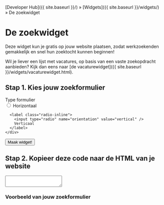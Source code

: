 ---
---

[Developer Hub]({{ site.baseurl }}/) &raquo; [Widgets]({{ site.baseurl }}/widgets/) &raquo; De zoekwidget

# De zoekwidget

Deze widget kun je gratis op jouw website plaatsen, zodat werkzoekenden gemakkelijk en snel hun zoektocht kunnen beginnen!

Wil je liever een lijst met vacatures, op basis van een vaste zoekopdracht aanbieden? Kijk dan eens naar [de vacaturewidget]({{ site.baseurl }}/widgets/vacaturewidget.html).

## Stap 1. Kies jouw zoekformulier

<form class="form-horizontal">

  <div class="form-group">
    <label for="orientation" class="control-label col-sm-3">Type formulier</label>
    <div class="col-sm-9">
      <label class="radio-inline">
        <input type="radio" name="orientation" value="horizontal" />
        Horizontaal
      </label>

      <label class="radio-inline">
        <input type="radio" name="orientation" value="vertical" />
        Verticaal
      </label>
    </div>
  </div>

  <div class="form-group">
    <div class="col-sm-offset-3 col-sm-9">
      <input type="submit" value="Maak widget!" class="btn btn-primary" />
    </div>
  </div>
</form>

<div id="code" class="hidden form-group">
  <h2>Stap 2. Kopieer deze code naar de HTML van je website</h2>
  <textarea id="code-body" onclick="this.focus();this.select();" class="form-control"></textarea>
</div>

<div id="example" class="hidden">
  <h3>Voorbeeld van jouw zoekformulier</h3>

  <div id="example-body"></div>
</div>

<script src="{{ site.baseurl }}/javascripts/external/uri.js"></script>
<script src="{{ site.baseurl }}/javascripts/layout/output-buffer.js"></script>
<script src="{{ site.baseurl }}/javascripts/widgets/search.js"></script>
<script src="{{ site.baseurl }}/javascripts/widgets/search-controller.js"></script>
